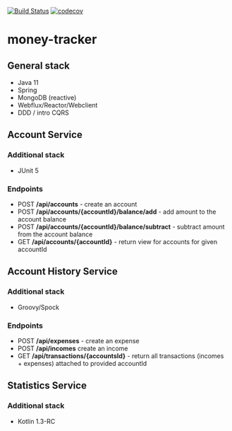 [![Build Status](https://travis-ci.org/lukaszrys/money-tracker.svg?branch=develop)](https://travis-ci.org/lukaszrys/money-tracker)
[![codecov](https://codecov.io/gh/lukaszrys/money-tracker/branch/develop/graph/badge.svg)](https://codecov.io/gh/lukaszrys/money-tracker)
# money-tracker 

## General stack

* Java 11
* Spring
* MongoDB (reactive)
* Webflux/Reactor/Webclient
* DDD / intro CQRS

## Account Service

### Additional stack
* JUnit 5

### Endpoints
* POST **/api/accounts** - create an account
* POST **/api/accounts/{accountId}/balance/add** - add amount to the account balance
* POST **/api/accounts/{accountId}/balance/subtract** - subtract amount from the account balance
* GET **/api/accounts/{accountId}** - return view for accounts for given accountId

## Account History Service

### Additional stack
* Groovy/Spock

### Endpoints
* POST **/api/expenses** - create an expense
* POST **/api/incomes** create an income
* GET **/api/transactions/{accountsId}** - return all transactions (incomes + expenses) attached to provided accountId


## Statistics Service

### Additional stack
* Kotlin 1.3-RC